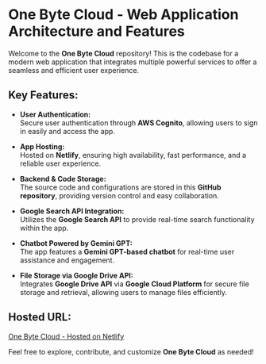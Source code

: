 # One Byte Cloud - Web Application Architecture and Features

Welcome to the **One Byte Cloud** repository! This is the codebase for a modern web application that integrates multiple powerful services to offer a seamless and efficient user experience.

## Key Features:
- **User Authentication:**  
  Secure user authentication through **AWS Cognito**, allowing users to sign in easily and access the app.

- **App Hosting:**  
  Hosted on **Netlify**, ensuring high availability, fast performance, and a reliable user experience.

- **Backend & Code Storage:**  
  The source code and configurations are stored in this **GitHub repository**, providing version control and easy collaboration.

- **Google Search API Integration:**  
  Utilizes the **Google Search API** to provide real-time search functionality within the app.

- **Chatbot Powered by Gemini GPT:**  
  The app features a **Gemini GPT-based chatbot** for real-time user assistance and engagement.

- **File Storage via Google Drive API:**  
  Integrates **Google Drive API** via **Google Cloud Platform** for secure file storage and retrieval, allowing users to manage files efficiently.

## Hosted URL:  
[One Byte Cloud - Hosted on Netlify](<Insert Hosted URL>)

Feel free to explore, contribute, and customize **One Byte Cloud** as needed!
